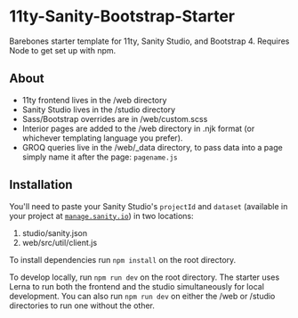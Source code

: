 # 11ty-Sanity-Bootstrap-Starter
Barebones starter template for 11ty, Sanity Studio, and Bootstrap 4. Requires Node to get set up with npm.

## About
- 11ty frontend lives in the /web directory
- Sanity Studio lives in the /studio directory
- Sass/Bootstrap overrides are in /web/custom.scss
- Interior pages are added to the /web directory in .njk format (or whichever templating language you prefer).
- GROQ queries live in the /web/\_data directory, to pass data into a page simply name it after the page: `pagename.js`

## Installation
You'll need to paste your Sanity Studio's `projectId` and `dataset` (available in your project at [`manage.sanity.io`](https://manage.sanity.io)) in two locations:

1) studio/sanity.json
2) web/src/util/client.js

To install dependencies run `npm install` on the root directory.

To develop locally, run `npm run dev` on the root directory. The starter uses Lerna to run both the frontend and the studio simultaneously for local development. You can also run `npm run dev` on either the /web or /studio directories to run one without the other.

